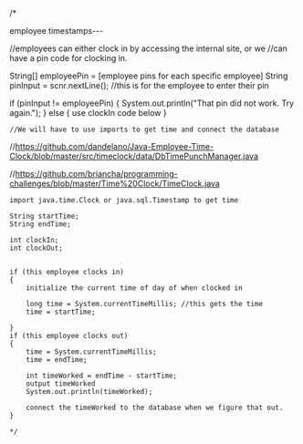 /*

employee timestamps---

//employees can either clock in by accessing the internal site, or we
//can have a pin code for clocking in.

String[] employeePin = [employee pins for each specific employee]
String pinInput = scnr.nextLine(); //this is for the employee to enter their pin

if (pinInput != employeePin)
{
    System.out.println("That pin did not work. Try again.");
}
else
{
    use clockIn code below
}
    

    //We will have to use imports to get time and connect the database

//https://github.com/dandelano/Java-Employee-Time-Clock/blob/master/src/timeclock/data/DbTimePunchManager.java

//https://github.com/briancha/programming-challenges/blob/master/Time%20Clock/TimeClock.java

    import java.time.Clock or java.sql.Timestamp to get time

    String startTime;
    String endTime;

    int clockIn;
    int clockOut;


    if (this employee clocks in)
    {
        initialize the current time of day of when clocked in

        long time = System.currentTimeMillis; //this gets the time
        time = startTime;

    }
    if (this employee clocks out)
    {
        time = System.currentTimeMillis;
        time = endTime;
        
        int timeWorked = endTime - startTime;
        output timeWorked
        System.out.println(timeWorked);

        connect the timeWorked to the database when we figure that out.
    }

    */